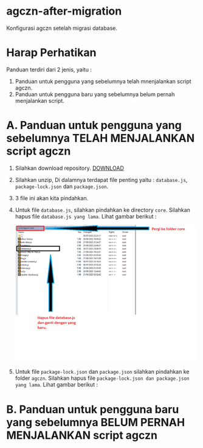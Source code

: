# agczn-after-migration
Konfigurasi agczn setelah migrasi database.

# Harap Perhatikan
Panduan terdiri dari 2 jenis, yaitu :
1. Panduan untuk pengguna yang sebelumnya telah mnenjalankan script agczn.
2. Panduan untuk pengguna baru yang sebelumnya belum pernah menjalankan script.

# A. Panduan untuk pengguna yang sebelumnya TELAH MENJALANKAN script agczn

1. Silahkan download repository. [DOWNLOAD](https://github.com/maskodingku/agczn-after-migration/archive/refs/heads/main.zip)
2. Silahkan unzip, Di dalamnya terdapat file penting yaitu :  `database.js`, `package-lock.json` dan `package.json`.
3. 3 file ini akan kita pindahkan.
4. Untuk file `database.js`, silahkan pindahkan ke directory `core`. Silahkan hapus file `database.js yang lama`. Lihat gambar berikut :
   
   ![Image](img-01.png)

5. Untuk file `package-lock.json` dan `package.json` silahkan pindahkan ke folder `agczn`. Silahkan hapus file `package-lock.json dan package.json yang lama`. Lihat gambar berikut :

# B. Panduan untuk pengguna baru yang sebelumnya BELUM PERNAH MENJALANKAN script agczn
